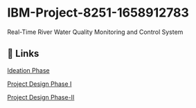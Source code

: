# IBM-Project-8251-1658912783

Real-Time River Water Quality Monitoring and Control System

## 🔗 Links

[Ideation Phase](https://github.com/IBM-EPBL/IBM-Project-8251-1658912783/tree/main/Project_Design_and%20_Planning/Ideation%20Phase)

[Project Design Phase I](https://github.com/IBM-EPBL/IBM-Project-8251-1658912783/tree/main/Project_Design_and%20_Planning/Project%20Design%20Phase%20I)

[Project Design Phase-II](https://github.com/IBM-EPBL/IBM-Project-8251-1658912783/tree/main/Project_Design_and%20_Planning/Project%20Design%20Phase%20II)

